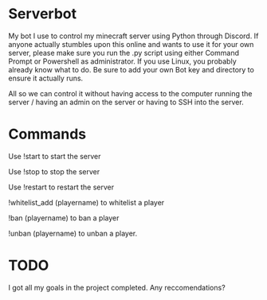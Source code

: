 # Serverbot
My bot I use to control my minecraft server using Python through Discord.
If anyone actually stumbles upon this online and wants to use it for your own server, please make sure you run the .py script using either Command Prompt or Powershell as administrator.
If you use Linux, you probably already know what to do.
Be sure to add your own Bot key and directory to ensure it actually runs.

All so we can control it without having access to the computer running the server / having an admin on the server or having to SSH into the server.

# Commands
Use !start to start the server

Use !stop to stop the server

Use !restart to restart the server

!whitelist_add (playername) to whitelist a player

!ban (playername) to ban a player

!unban (playername) to unban a player.


# TODO
I got all my goals in the project completed. Any reccomendations?
